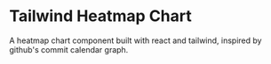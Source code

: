 # Tailwind Heatmap Chart
A heatmap chart component built with react and tailwind, inspired by github's commit calendar graph.